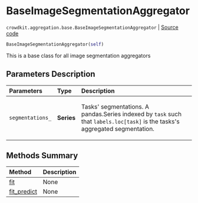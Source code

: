 # BaseImageSegmentationAggregator
`crowdkit.aggregation.base.BaseImageSegmentationAggregator` | [Source code](https://github.com/Toloka/crowd-kit/blob/v1.2.1/crowdkit/aggregation/base/__init__.py#L51)

```python
BaseImageSegmentationAggregator(self)
```

This is a base class for all image segmentation aggregators

## Parameters Description

| Parameters | Type | Description |
| :----------| :----| :-----------|
`segmentations_`|**Series**|<p>Tasks&#x27; segmentations. A pandas.Series indexed by `task` such that `labels.loc[task]` is the tasks&#x27;s aggregated segmentation.</p>
## Methods Summary

| Method | Description |
| :------| :-----------|
[fit](crowdkit.aggregation.base.BaseImageSegmentationAggregator.fit.md)| None
[fit_predict](crowdkit.aggregation.base.BaseImageSegmentationAggregator.fit_predict.md)| None

